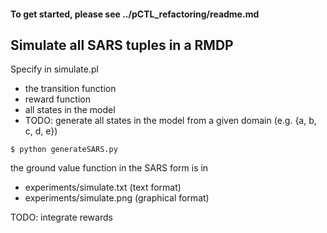 #### To get started, please see ../pCTL_refactoring/readme.md

## Simulate all SARS tuples in a RMDP

Specify in simulate.pl
- the transition function
- reward function
- all states in the model
- TODO: generate all states in the model from a given domain (e.g. {a, b, c, d, e})

```console
$ python generateSARS.py
```

the ground value function in the SARS form is in
- experiments/simulate.txt (text format)
- experiments/simulate.png (graphical format)

TODO: integrate rewards
